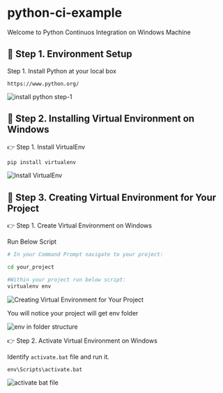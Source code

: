 # python-ci-example

Welcome to Python Continuos Integration on Windows Machine

## 📗 Step 1. Environment Setup

Step 1. Install Python at your local box

`https://www.python.org/`

![install python step-1]()

## 📗 Step 2. Installing Virtual Environment on Windows

👉 Step 1. Install VirtualEnv

```sh
pip install virtualenv
```

![Install VirtualEnv]()

## 📗 Step 3. Creating Virtual Environment for Your Project

👉 Step 1. Create Virtual Environment on Windows

Run Below Script

```sh
# In your Command Prompt navigate to your project:

cd your_project

#Within your project run below script:
virtualenv env
```

![Creating Virtual Environment for Your Project]()

You will notice your project will get env folder

![env in folder structure]()

👉 Step 2. Activate Virtual Environment on Windows

Identify `activate.bat` file and run it.

`env\Scripts\activate.bat`

![activate bat file]()

